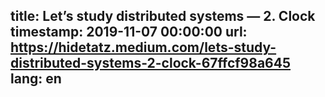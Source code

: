 title: Let’s study distributed systems — 2. Clock
timestamp: 2019-11-07 00:00:00
url: https://hidetatz.medium.com/lets-study-distributed-systems-2-clock-67ffcf98a645
lang: en
---
